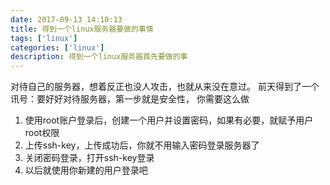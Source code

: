 ```yaml
---
date: 2017-09-13 14:10:13
title: 得到一个linux服务器要做的事情
tags: ['linux']
categories: ['linux']
description: 得到一个linux服务器首先要做的事
---
```


对待自己的服务器，想着反正也没人攻击，也就从来没在意过。
前天得到了一个讯号：要好好对待服务器，第一步就是安全性， 你需要这么做

1. 使用root账户登录后，创建一个用户并设置密码，如果有必要，就赋予用户root权限
2. 上传ssh-key，上传成功后，你就不用输入密码登录服务器了
3. 关闭密码登录，打开ssh-key登录
4. 以后就使用你新建的用户登录吧
